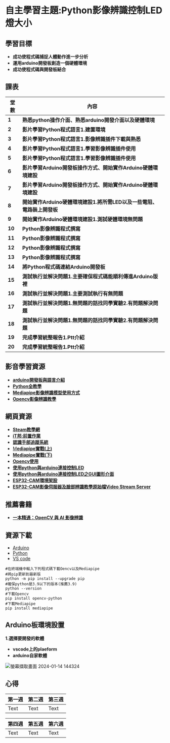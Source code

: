 # 自主學習主題:Python影像辨識控制LED燈大小
## 學習目標
- **成功使程式碼捕捉人體動作進一步分析**
- **運用arduino開發板創造一個硬體環境**
- **成功使程式碼與開發板結合**
## 課表
| **堂數** | **內容** |
| ---- | ---- |
| **1**    |**熟悉python操作介面、熟悉arduino開發介面以及硬體環境**|
| **2**    |**影片學習Python程式語言1.建置環境**|
| **3**    |**影片學習Python程式語言1.影像辨識插件下載與熟悉**|
| **4**    |**影片學習Python程式語言1.學習影像辨識插件使用**|
| **5**    |**影片學習Python程式語言1.學習影像辨識插件使用**|
| **6**    |**影片學習Arduino開發板操作方式、開始實作Arduino硬體環境建設**|
| **7**    |**影片學習Arduino開發板操作方式、開始實作Arduino硬體環境建設**|
| **8**    |**開始實作Arduino硬體環境建設1.將所需LED以及一些電阻、電路裝上開發板**|
| **9**    |**開始實作Arduino硬體環境建設1.測試硬體環境無問題**|
| **10**   |**Python影像辨識程式撰寫**|
| **11**   |**Python影像辨識程式撰寫**|
| **12**   |**Python影像辨識程式撰寫**|
| **13**   |**Python影像辨識程式撰寫**|
| **14**   |**將Python程式碼連結Arduino開發板**|
| **15**   |**測試執行並解決問題1.主要確保程式碼能順利傳進Arduino版裡**|
| **16**   |**測試執行並解決問題1.主要測試執行有無問題**|
| **17**   |**測試執行並解決問題1.無問題的話找同學實驗2.有問題解決問題**|
| **18**   |**測試執行並解決問題1.無問題的話找同學實驗2.有問題解決問題**|
| **19**   |**完成學習統整報告1.Ptt介紹**|
| **20**   |**完成學習統整報告1.Ptt介紹**|
## 影音學習資源
- [**arduino開發板與語言介紹**](https://youtu.be/B4T8hzO0IYc?si=GbqnM3WEhJtJ9zSy)
- [**Python全教學**](https://youtu.be/Ob_LKCLxg2o?si=Wn2G7mLG5C-RaSAV)
- [**Mediapipe影像辨識模型使用方式**](https://steam.oxxostudio.tw/category/python/ai/ai-mediapipe-finger-mosaic.html)
- [**Opencv影像辨識教學**](https://www.youtube.com/watch?v=xjrykYpaBBM)
## 網頁資源
- [**Steam教學網**](https://steam.oxxostudio.tw/category/python/ai/ai-index.html)
- [**iT邦:前置作業**](https://ithelp.ithome.com.tw/articles/10289544?sc=rss.qu)
- [**認識手部追蹤系統**](https://medium.com/ai-blog-tw/deep-learning-%E5%85%A5%E9%96%80-%E8%AA%8D%E8%AD%98%E6%89%8B%E5%8B%A2%E8%BF%BD%E8%B9%A4%E7%B3%BB%E7%B5%B1-mediapipe-hand%E8%88%87oculus-hand-tracking-ec7df294b36b)
- [M**ediapipe實戰(上)**](https://medium.com/jimmy-wang/mediapipe-hands-%E6%93%8D%E4%BD%9C%E8%AA%AA%E6%98%8E-%E4%B8%8A-836eb2e7ef15)
- [**Mediapipe實戰(下)**](https://medium.com/jimmy-wang/mediapipe-hands-%E6%93%8D%E4%BD%9C%E8%AA%AA%E6%98%8E-%E5%AF%A6%E6%88%B0%E7%AF%87-%E4%B8%8B-e273bda92c48)
- [**Opencv使用**](https://medium.com/jimmy-wang/opencv-%E5%9F%BA%E7%A4%8E%E6%95%99%E5%AD%B8%E7%AD%86%E8%A8%98-with-python-d780f571a57a)
- [**使用python與arduino連接控制LED**](https://arbu00.blogspot.com/2016/07/pythonarduinoled.html)
- [**使用python與arduino連接控制LED之GUI圖形介面**](https://arbu00.blogspot.com/2016/07/pythonarduinoledgui.html)
- [**ESP32-CAM環境架設**](https://www.nmking.io/index.php/2022/11/08/462/#htoc-esp32-cam-esp32-cam-arduino-ide-environment-setup)
- [**ESP32-CAM影像伺服器及臉部辨識教學原始檔Video Stream Server**](https://www.nmking.io/index.php/2022/11/03/429/#htoc-)


## 推薦書籍
- [**一本精通：OpenCV 與 AI 影像辨識**](https://www.books.com.tw/products/0010956162)
## 資源下載
- [Arduino](https://www.arduino.cc/en/software)
- [Python](https://www.python.org/downloads/)
- [VS code](https://code.visualstudio.com/download)
```python=
#在終端機中輸入下列程式碼下載Oencv以及Mediapipe
#將pip更新到最新版
python -m pip install --upgrade pip
#確保python是3.9以下的版本(推薦3.9)
python --version 
#下載Opencv
pip install opencv-python
#下載Mediapipe
pip install mediapipe
```
## Arduino板環境設置
**1.選擇要開發的軟體**
- **vscode上的plaeform**
- **arduino自家軟體**

![螢幕擷取畫面 2024-01-14 144324](https://hackmd.io/_uploads/HJQNLMbF6.png)

## 心得
| 第一週    | 第二週 | 第三週 |
| -------- | -------- | -------- |
| Text     | Text     | Text     |


| 第四週 | 第五週 | 第六週 |
| -------- | -------- | -------- |
| Text     | Text     | Text     |



